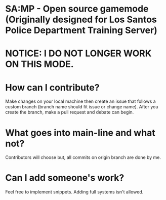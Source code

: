 # SA:MP - Open source gamemode (Originally designed for Los Santos Police Department Training Server)

# NOTICE: I DO NOT LONGER WORK ON THIS MODE. 

# How can I contribute?
Make changes on your local machine then create an issue that follows a custom branch (branch name should fit issue or change name). After you create the branch, make a pull request and debate can begin.
# What goes into main-line and what not?
Contributors will choose but, all commits on origin branch are done by me.
# Can I add someone's work? 
Feel free to implement snippets. Adding full systems isn't allowed.
